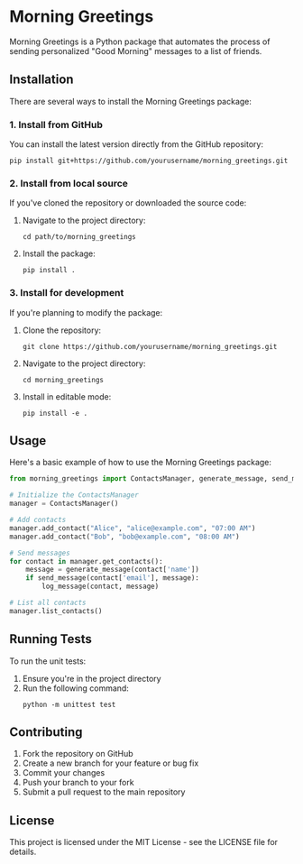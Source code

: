 # Morning Greetings

Morning Greetings is a Python package that automates the process of sending personalized "Good Morning" messages to a list of friends.

## Installation

There are several ways to install the Morning Greetings package:

### 1. Install from GitHub

You can install the latest version directly from the GitHub repository:

```
pip install git+https://github.com/yourusername/morning_greetings.git
```


### 2. Install from local source

If you've cloned the repository or downloaded the source code:

1. Navigate to the project directory:
   ```
   cd path/to/morning_greetings
   ```
2. Install the package:
   ```
   pip install .
   ```

### 3. Install for development

If you're planning to modify the package:

1. Clone the repository:
   ```
   git clone https://github.com/yourusername/morning_greetings.git
   ```
2. Navigate to the project directory:
   ```
   cd morning_greetings
   ```
3. Install in editable mode:
   ```
   pip install -e .
   ```

## Usage

Here's a basic example of how to use the Morning Greetings package:

```python
from morning_greetings import ContactsManager, generate_message, send_message, log_message

# Initialize the ContactsManager
manager = ContactsManager()

# Add contacts
manager.add_contact("Alice", "alice@example.com", "07:00 AM")
manager.add_contact("Bob", "bob@example.com", "08:00 AM")

# Send messages
for contact in manager.get_contacts():
    message = generate_message(contact['name'])
    if send_message(contact['email'], message):
        log_message(contact, message)

# List all contacts
manager.list_contacts()
```

## Running Tests

To run the unit tests:

1. Ensure you're in the project directory
2. Run the following command:
   ```
   python -m unittest test
   ```

## Contributing

1. Fork the repository on GitHub
2. Create a new branch for your feature or bug fix
3. Commit your changes
4. Push your branch to your fork
5. Submit a pull request to the main repository

## License

This project is licensed under the MIT License - see the LICENSE file for details.